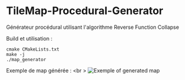 # TileMap-Procedural-Generator

Générateur procédural utilisant l'algorithme Reverse Function Collapse

Build et utilisation : 
```
cmake CMakeLists.txt
make -j
./map_generator
```
Exemple de map générée :
<br \>
![Exemple of generated map](https://cdn.discordapp.com/attachments/269153802358226944/1194776424045871185/image.png?ex=65b19541&is=659f2041&hm=93fd8e1e230f1e46d9534130c5b80fe6fa0ca66d4ed9148f3fe0f94ccf61f22a&)
